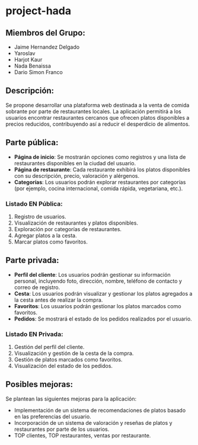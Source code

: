 # project-hada
## Miembros del Grupo:
- Jaime Hernandez Delgado
- Yaroslav
- Harjot Kaur
- Nada Benaissa
- Dario Simon Franco

## Descripción:

Se propone desarrollar una plataforma web destinada a la venta de comida sobrante por parte de restaurantes locales. La aplicación permitirá a los usuarios encontrar restaurantes cercanos que ofrecen platos disponibles a precios reducidos, contribuyendo así a reducir el desperdicio de alimentos.

## Parte pública:

- **Página de inicio**: Se mostrarán opciones como registros y una lista de restaurantes disponibles en la ciudad del usuario.
- **Página de restaurante**: Cada restaurante exhibirá los platos disponibles con su descripción, precio, valoración y alérgenos.
- **Categorías**: Los usuarios podrán explorar restaurantes por categorías (por ejemplo, cocina internacional, comida rápida, vegetariana, etc.).

### Listado EN Pública:

1. Registro de usuarios.
2. Visualización de restaurantes y platos disponibles.
3. Exploración por categorías de restaurantes.
4. Agregar platos a la cesta.
5. Marcar platos como favoritos.

## Parte privada:

- **Perfil del cliente**: Los usuarios podrán gestionar su información personal, incluyendo foto, dirección, nombre, teléfono de contacto y correo de registro.
- **Cesta**: Los usuarios podrán visualizar y gestionar los platos agregados a la cesta antes de realizar la compra.
- **Favoritos**: Los usuarios podrán gestionar los platos marcados como favoritos.
- **Pedidos**: Se mostrará el estado de los pedidos realizados por el usuario.

### Listado EN Privada:

1. Gestión del perfil del cliente.
2. Visualización y gestión de la cesta de la compra.
3. Gestión de platos marcados como favoritos.
4. Visualización del estado de los pedidos.

## Posibles mejoras:

Se plantean las siguientes mejoras para la aplicación:

- Implementación de un sistema de recomendaciones de platos basado en las preferencias del usuario.
- Incorporación de un sistema de valoración y reseñas de platos y restaurantes por parte de los usuarios.
- TOP clientes, TOP restaurantes, ventas por restaurante.

